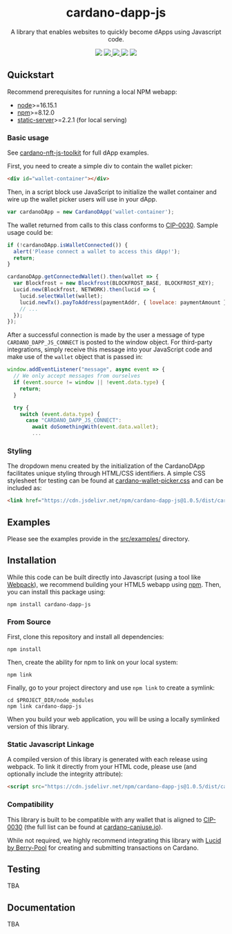 <p align="center">
  <h1 align="center">cardano-dapp-js</h1>
  <p align="center">A library that enables websites to quickly become dApps using Javascript code.</p>
  <p align="center">
    <img src="https://img.shields.io/github/commit-activity/m/thaddeusdiamond/cardano-dapp-js?style=for-the-badge" />
    <a href="https://www.npmjs.com/package/cardano-dapp-js">
      <img src="https://img.shields.io/npm/v/cardano-dapp-js?style=for-the-badge" />
    </a>
    <a href="https://www.npmjs.com/package/cardano-dapp-js">
      <img src="https://img.shields.io/npm/dw/cardano-dapp-js?style=for-the-badge" />
    </a>
    <img src="https://img.shields.io/npm/l/cardano-dapp-js?style=for-the-badge" />
    <a href="https://twitter.com/wildtangz">
      <img src="https://img.shields.io/twitter/follow/wildtangz?style=for-the-badge&logo=twitter" />
    </a>
  </p>
</p>

## Quickstart

Recommend prerequisites for running a local NPM webapp:

* [node](https://nodejs.org/en/download/)>=16.15.1
* [npm](https://www.npmjs.com/package/npm)>=8.12.0
* [static-server](https://www.npmjs.com/package/static-server)>=2.2.1 (for local serving)

### Basic usage

See [cardano-nft-js-toolkit](https://github.com/thaddeusdiamond/cardano-nft-mint-frontend) for full dApp examples.

First, you need to create a simple div to contain the wallet picker:

```html
<div id="wallet-container"></div>
```

Then, in a script block use JavaScript to initialize the wallet container and wire up the wallet picker users will use in your dApp.

```js
var cardanoDApp = new CardanoDApp('wallet-container');
```

The wallet returned from calls to this class conforms to [CIP-0030](https://developers.cardano.org/docs/governance/cardano-improvement-proposals/cip-0030/).  Sample usage could be:

```js
if (!cardanoDApp.isWalletConnected()) {
  alert('Please connect a wallet to access this dApp!');
  return;
}

cardanoDApp.getConnectedWallet().then(wallet => {
  var Blockfrost = new Blockfrost(BLOCKFROST_BASE, BLOCKFROST_KEY);
  Lucid.new(Blockfrost, NETWORK).then(lucid => {
    lucid.selectWallet(wallet);
    lucid.newTx().payToAddress(paymentAddr, { lovelace: paymentAmount }).complete();
    // ...
  });
});
```

After a successful connection is made by the user a message of type `CARDANO_DAPP_JS_CONNECT` is posted to the window object.  For third-party integrations, simply receive this message into your JavaScript code and make use of the `wallet` object that is passed in:

```js
window.addEventListener("message", async event => {
  // We only accept messages from ourselves
  if (event.source != window || !event.data.type) {
    return;
  }

  try {
    switch (event.data.type) {
      case "CARDANO_DAPP_JS_CONNECT":
        await doSomethingWith(event.data.wallet);
        ...
```

### Styling

The dropdown menu created by the initialization of the CardanoDApp facilitates unique styling through HTML/CSS identifiers.  A simple CSS stylesheet for testing can be found at [cardano-wallet-picker.css](./src/css/cardano-wallet-picker.css) and can be included as:

```html
<link href="https://cdn.jsdelivr.net/npm/cardano-dapp-js@1.0.5/dist/cardano-wallet-picker.css" rel="stylesheet" integrity="<COMPUTED_INTEGRITY>" crossorigin="anonymous" type="text/css">
```

## Examples

Please see the examples provide in the [src/examples/](./src/examples/) directory.

## Installation
While this code can be built directly into Javascript (using a tool like [Webpack](https://webpack.js.org/guides/getting-started/)), we recommend building your HTML5 webapp using [npm](https://npmjs.org/).  Then, you can install this package using:

    npm install cardano-dapp-js

### From Source

First, clone this repository and install all dependencies:

    npm install

Then, create the ability for npm to link on your local system:

    npm link

Finally, go to your project directory and use `npm link` to create a symlink:

    cd $PROJECT_DIR/node_modules
    npm link cardano-dapp-js

When you build your web application, you will be using a locally symlinked version of this library.

### Static Javascript Linkage

A compiled version of this library is generated with each release using webpack.  To link it directly from your HTML code, please use (and optionally include the integrity attribute):
```html
<script src="https://cdn.jsdelivr.net/npm/cardano-dapp-js@1.0.5/dist/cardano-dapp-js.js" crossorigin="anonymous" type="text/javascript"></script>
```

### Compatibility

This library is built to be compatible with any wallet that is aligned to [CIP-0030](https://developers.cardano.org/docs/governance/cardano-improvement-proposals/cip-0030/) (the full list can be found at [cardano-caniuse.io](https://www.cardano-caniuse.io/)).

While not required, we highly recommend integrating this library with [Lucid by Berry-Pool](https://github.com/Berry-Pool/lucid) for creating and submitting transactions on Cardano.

## Testing

TBA

## Documentation

TBA
